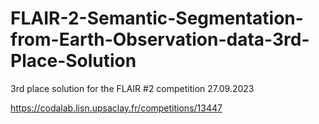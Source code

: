 # FLAIR-2-Semantic-Segmentation-from-Earth-Observation-data-3rd-Place-Solution

3rd place solution for the FLAIR #2 competition 27.09.2023

https://codalab.lisn.upsaclay.fr/competitions/13447
